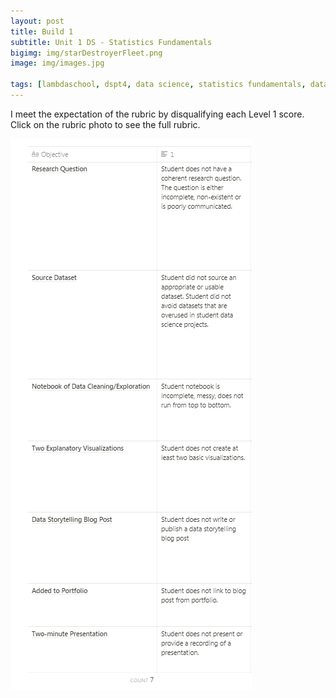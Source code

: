 ```yaml
---
layout: post
title: Build 1
subtitle: Unit 1 DS - Statistics Fundamentals
bigimg: img/starDestroyerFleet.png
image: img/images.jpg

tags: [lambdaschool, dspt4, data science, statistics fundamentals, data wrangling, linear algebra, build 1]
---
```



I meet the expectation of the rubric by disqualifying each Level 1 score. Click on the rubric photo to see the full rubric.

![](https://github.com/gomlfx/gomlfx.github.io/blob/master/img/rubric.png)
 

